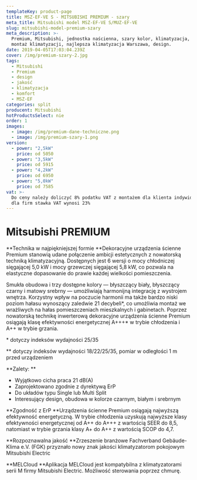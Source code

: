 ```yaml
---
templateKey: product-page
title: MSZ-EF-VE S - MITSUBISHI PREMIUM - szary
meta_title: Mitsubishi model MSZ-EF-VE S/MUZ-EF-VE
slug: mitsubishi-model-premium-szary
meta_description: >-
  Premium, Mitsubishi, jednostka naścienna, szary kolor, klimatyzacja, komfort,
  montaż klimatyzacji, najlepsza klimatyzacja Warszawa, design.
date: 2019-04-05T17:03:04.239Z
cover: /img/premium-szary-2.jpg
tags:
  - Mitsubishi
  - Premium
  - design
  - jakość
  - klimatyzacja
  - komfort
  - MSZ-EF
categories: split
producent: Mitsubishi
hotProductsSelect: nie
order: 1
images:
  - image: /img/premium-dane-techniczne.png
  - image: /img/premium-szary-1.png
version:
  - power: "2,5kW"
    price: od 5050
  - power: "3,5kW"
    price: od 5915
  - power: "4,2kW"
    price: od 6950
  - power: "5,0kW"
    price: od 7585
vat: >-
  Do ceny należy doliczyć 8% podatku VAT z montażem dla klienta indywidualnego,
  dla firm stawka VAT wynosi 23%
---
```


# Mitsubishi PREMIUM

**Technika w najpiękniejszej formie
**Dekoracyjne urządzenia ścienne Premium stanowią udane połączenie ambicji estetycznych z nowatorską techniką klimatyzacyjną. Dostępnych jest 6 wersji o mocy chłodniczej sięgającej 5,0 kW i mocy grzewczej sięgającej 5,8 kW, co pozwala na elastyczne dopasowanie do prawie każdej wielkości pomieszczenia.

Smukła obudowa i trzy dostępne kolory — błyszczący biały, błyszczący czarny i matowy srebrny — umożliwiają harmonijną integrację z wystrojem wnętrza. Korzystny wpływ na poczucie harmonii ma także bardzo niski poziom hałasu wynoszący zaledwie 21 decybeli\*, co umożliwia montaż we wrażliwych na hałas pomieszczeniach mieszkalnych i gabinetach. Poprzez nowatorską technikę inwerterową dekoracyjne urządzenia ścienne Premium osiągają klasę efektywności energetycznej A+++\* w trybie chłodzenia i A++ w trybie grzania.

\* dotyczy indeksów wydajności 25/35

\*\* dotyczy indeksów wydajności 18/22/25/35, pomiar w odległości 1 m przed urządzeniem

**Zalety:
**

- Wyjątkowo cicha praca 21 dB(A)
- Zaprojektowano zgodnie z dyrektywą ErP
- Do układów typu Single lub Multi Split
- Interesujący design, obudowa w kolorze czarnym, białym i srebrnym

**Zgodność z ErP
**Urządzenia ścienne Premium osiągają najwyższą efektywność energetyczną. W trybie chłodzenia uzyskują najwyższe klasy efektywności energetycznej od A++ do A+++ z wartością SEER do 8,5, natomiast w trybie grzania klasy A+ do A++ z wartością SCOP do 4,7.

**Rozpoznawalna jakość
**Zrzeszenie branżowe Fachverband Gebäude-Klima e.V. (FGK) przyznało nowy znak jakości klimatyzatorom pokojowym Mitsubishi Electric

**MELCloud
**Aplikacja MELCloud jest kompatybilna z klimatyzatorami serii M firmy Mitsubishi Electric. Możliwość sterowania poprzez chmurę.
